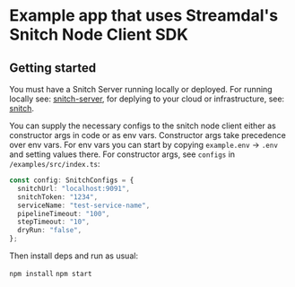 # Example app that uses Streamdal's Snitch Node Client SDK

## Getting started

You must have a Snitch Server running locally or deployed. For running locally see:
[snitch-server](https://github.com/streamdal/snitch-server), for deplying to your cloud or 
infrastructure, see: [snitch](https://github.com/streamdal/snitch).

You can supply the necessary configs to the snitch node client either as constructor args in code 
or as env vars. Constructor args take precedence over env vars. For env vars you can start by 
copying `example.env` -> `.env` and setting values there. For constructor args, see `configs` in 
`/examples/src/index.ts`:

```typescript
const config: SnitchConfigs = {
  snitchUrl: "localhost:9091",
  snitchToken: "1234",
  serviceName: "test-service-name",
  pipelineTimeout: "100",
  stepTimeout: "10",
  dryRun: "false",
};
```

Then install deps and run as usual:

`npm install`
`npm start`



